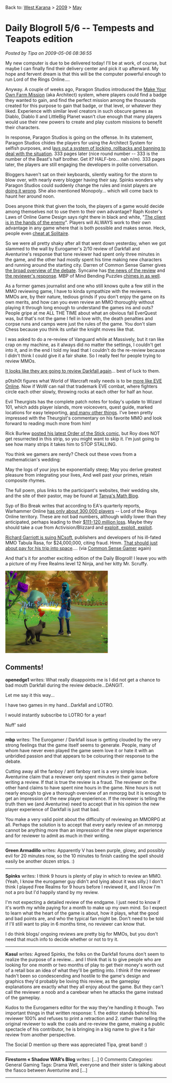 Back to: [West Karana](/posts/westkarana.md) > [2009](/posts/2009/westkarana.md) > [May](./westkarana.md)
# Daily Blogroll 5/6 -- Tempests and Teapots edition

*Posted by Tipa on 2009-05-06 08:36:55*

My new computer is due to be delivered today! I'll be at work, of course, but maybe I can finally find their delivery center and pick it up afterward. My hope and fervent dream is that this will be the computer powerful enough to run Lord of the Rings Online....

Anyway. A couple of weeks ago, Paragon Studios introduced the [Make Your Own Farm Mission](../../../index.php/2009/03/19/city-of-heroes-architect-system-dont-you-know-that-youre-my-hero/) (aka Architect) system, where players could find a badge they wanted to gain, and find the perfect mission among the thousands created for this purpose to gain that badge, or that level, or whatever they liked. Experience with similar level creators in such obscure games as Diablo, Diablo II and LittleBig Planet wasn't clue enough that many players would use their new powers to create and play custom missions to benefit their characters.

In response, Paragon Studios is going on the offense. In its statement, Paragon Studios chides the players for using the Architect System for selfish purposes, and l[ays out a system of locking, rollbacks and banning to deal with the situation](http://boards.cityofheroes.com/showflat.php?Cat=0&Number=13427300&page=0&fpart=all&vc=1). 333 pages later (nice round number -- 333 is the number of the Beast's half brother. Get it? HALF-bro... nah n/m). 333 pages later, the players are still engaging the developers in polite conversation.

Bloggers haven't sat on their keyboards, silently waiting for the storm to blow over, with nearly every blogger having their say. Spinks wonders why Paragon Studios could suddenly change the rules and insist players are [doing it wrong](http://spinksville.wordpress.com/2009/05/06/youre-playing-it-wrong/). She also mentioned Monopoly... which will come back to haunt her around noon.

Does anyone think that given the tools, the players of a game would decide among themselves not to use them to their own advantage? Raph Koster's Laws of Online Game Design says right there in black and white, "[The client is in the hands of the enemy](http://www.raphkoster.com/gaming/laws.shtml)". Players will ALWAYS work to their own advantage in any game where that is both possible and makes sense. Heck, people even [cheat at Solitaire](http://en.wikipedia.org/wiki/Cheating_at_Solitaire). 

So we were all pretty shaky after all that went down yesterday, when we got slammed to the wall by Eurogamer's 2/10 review of Darkfall and Aventurine's response that tone reviewer had spent only three minutes in the game, and the other had mostly spent his time making new characters and running around the starting city. Darren of Common Sense Gamer gives [the broad overview of the debate](http://commonsensegamer.com/?p=1312). Syncaine has [the news of the review](http://syncaine.wordpress.com/2009/05/05/the-worlds-most-accurate-darkfall-review/) and [the reviewer's response](http://syncaine.wordpress.com/2009/05/06/that-awesome-df-review-it-gets-better/). MBP of Mind Bending Puzzles [chimes in as well](http://mindbendingpuzzles.blogspot.com/2009/05/question-mark-over-eurogamers-darkfall.html).

As a former games journalist and one who still knows quite a few still in the MMO reviewing game, I have to kinda sympathize with the reviewers. MMOs are, by their nature, tedious grinds if you don't enjoy the game on its own merits, and how can you even review an MMO thoroughly without playing it through long enough to understand the games ins and outs? People gripe at me ALL THE TIME about what an obvious fail EverQuest was, but that's not the game I fell in love with, the death penalties and corpse runs and camps were just the rules of the game. You don't slam Chess because you think its unfair the knight moves like that. 

I was asked to do a re-review of Vanguard while at Massively, but it ran like crap on my machine, as it always did no matter the settings, I couldn't get into it, and in the end I told my lead that I couldn't do the re-review because I didn't think I could give it a fair shake. So I really feel for people trying to review MMOs.

[It looks like they are going to review Darkfall again](http://www.eurogamer.net/articles/editors-blog-darkfall-aftermath-blog-entry)... best of luck to them.

p0tsh0t figures what World of Warcraft really needs is to be [more like EVE Online](http://potshot.wordpress.com/2009/05/05/welcome-to-new-azeroth-part-i/). Now if WoW can nail that trademark EVE combat, where fighters circle each other slowly, throwing rocks at each other for half an hour.

Evil Theurgists has the complete patch notes for today's update to Wizard 101, which adds player islands, more voiceovers, quest guide, marked locations for easy teleporting, [and many other things](http://eviltheurgists.blogspot.com/2009/05/huge-update.html). I've been pretty impressed with the Theurgist's commentary on his favorite MMO and look forward to reading much more from him!

Rick Burlew [posted his latest Order of the Stick comic](http://www.giantitp.com/comics/oots0651.html), but Roy does NOT get resurrected in this strip, so you might want to skip it. I'm just going to see how many strips it takes him to STOP STALLING.

You think we gamers are nerdy? Check out these vows from a mathematician's wedding:

> 
May the logs of your joys be exponentially steep;
May you derive greatest pleasure from integrating your lives,
And well past your primes, retain composite rhymes.


The full poem, plus links to the participant's websites, their wedding site, and the site of their pastor, may be found at [Tanya's Math Blog](http://blog.tanyakhovanova.com/?p=132).

Syp of Bio Break writes that according to EA's quarterly reports, Warhammer Online [has only about 300,000 players](http://biobreak.wordpress.com/2009/05/06/war-300000-ways-to-say-i-love-you/) -- Lord of the Rings Online territory. These are not bad numbers, although wildly lower than they anticipated, perhaps leading to their [$111-120 million loss](http://www.mercurynews.com/breakingnews/ci_12301562). Maybe they should take a cue from Activision/Blizzard and [exploit, exploit, exploit](http://www.penny-arcade.com/comic/2007/12/5/interesting-choice-of-words/). 

[Richard Garriott is suing NCsoft](http://www.gamesindustry.biz/articles/garriott-sues-ncsoft-for-USD24-million), publishers and developers of his ill-fated MMO Tabula Rasa, for $24,000,000, citing fraud. Hmm. [That should just about pay for his trip into space](http://www.time.com/time/health/article/0,8599,1844160,00.html?xid=feed-cnn-topics).... (via [Common Sense Gamer](http://commonsensegamer.com/) again)

And that's it for another exciting edition of the Daily Blogroll! I leave you with a picture of my Free Realms level 12 Ninja, and her kitty Mr. Scruffy.

![Tipa: 11 Ninja](../../../uploads/2009/05/fullscreen-capture-562009-125235-am.jpg "Tipa: 11 Ninja")

## Comments!

**openedge1** writes: What really disappoints me is I did not get a chance to bad mouth Darkfall during the review debacle...DANGIT.

Let me say it this way...

I have two games in my hand...Darkfall and LOTRO.

I would instantly subscribe to LOTRO for a year!

Nuff' said

---

**mbp** writes: The Eurogamer / Darkfall issue is getting clouded by the very strong feelings that the game itself seems to generate. People, many of whom have never even played the game seem love it or hate it with an unbridled passion and that appears to be colouring their response to the debate.

Cutting away all the fanboy / anti fanboy rant is a very simple issue. Aventurine claim that a reviewer only spent minutes in their game before writing a review. If that is true the review is a fraud. The reviewer on the other hand claims to have spent nine hours in the game. Nine hours is not nearly enough to give a thorough overview of an mmorpg but it is enough to get an impression of the new player experience. If the reviewer is telling the truth then we (and Aventurine) need to accept that in his opinion the new player experience of Darkfall is just that bad.

You make a very valid point about the difficulty of reviewing an MMORPG at all. Perhaps the solution is to accept that every early review of an mmorpg cannot be anything more than an impression of the new player experience and for reviewer to admit as much in their writing.

---

**Green Armadillo** writes: Apparently V has been purple, glowy, and possibly evil for 20 minutes now, so the 10 minutes to finish casting the spell should easily be another dozen strips. :)

---

**Spinks** writes: I think 9 hours is plenty of play in which to review an MMO. (Yeah, I know the eurogamer guy didn't and lying about it was silly.) I don't think I played Free Realms for 9 hours before I reviewed it, and I know I'm not a pro but I'd happily stand by my review.

I'm not expecting a detailed review of the endgame. I just need to know if it's worth my while paying for a month to make up my own mind. So I expect to learn what the heart of the game is about, how it plays, what the good and bad points are, and who the typical fan might be. Don't need to be told if I'll still want to play in 6 months time, no reviewer can know that.

I do think blogs/ ongoing reviews are pretty big for MMOs, but you don't need that much info to decide whether or not to try it.

---

**Kasul** writes: Agreed Spinks, the folks on the Darkfall forums don't seem to realize the purpose of a review... and I think that is to give people who are looking for one month or two months of play to get their money's worth out of a retail box an idea of what they'll be getting into. I think if the reviewer hadn't been so condescending and hostile to the game's design and graphics they'd probably be loving this review, as the gameplay explanations are exactly what they all enjoy about the game. But they can't call the reviewer a noob and a carebear when he attacks the game instead of the gameplay.

Kudos to the Eurogamers editor for the way they're handling it though. Two important things in that written response: 1. the editor stands behind his reviewer 100% and refuses to print a retraction and 2. rather than telling the original reviewer to walk the coals and re-review the game, making a public spectacle of his contributor, he is bringing in a big name to give it a fair review from another perspective.

The Social D mention up there was appreciated Tipa, great band! :)

---

**Firestorm &laquo; Shadow WAR&#8217;s Blog** writes: [...] 0 Comments Categories: General Gaming Tags: Drama Well, everyone and their sister is talking about the fiasco between Aventurine and [...]

---

